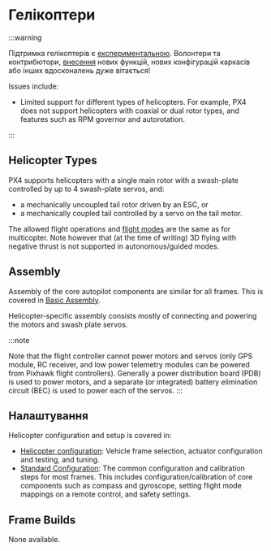 # Гелікоптери

<LinkedBadge type="warning" text="Experimental" url="../airframes/#experimental-vehicles"/>

:::warning

Підтримка гелікоптерів є [експериментальною](../airframes/README.md#experimental-vehicles). Волонтери та контрибютори, [внесення](../contribute/README.md) нових функцій, нових конфігурацій каркасів або інших вдосконалень дуже вітається!

Issues include:

- Limited support for different types of helicopters. For example, PX4 does not support helicopters with coaxial or dual rotor types, and features such as RPM governor and autorotation.

:::

<!-- image here please of PX4 helicopter -->

## Helicopter Types

PX4 supports helicopters with a single main rotor with a swash-plate controlled by up to 4 swash-plate servos, and:

- a mechanically uncoupled tail rotor driven by an ESC, or
- a mechanically coupled tail controlled by a servo on the tail motor.

The allowed flight operations and [flight modes](../flight_modes_mc/README.md) are the same as for multicopter. Note however that (at the time of writing) 3D flying with negative thrust is not supported in autonomous/guided modes.

## Assembly

Assembly of the core autopilot components are similar for all frames. This is covered in [Basic Assembly](../assembly/README.md).

Helicopter-specific assembly consists mostly of connecting and powering the motors and swash plate servos.

:::note

Note that the flight controller cannot power motors and servos (only GPS module, RC receiver, and low power telemetry modules can be powered from Pixhawk flight controllers). Generally a power distribution board (PDB) is used to power motors, and a separate (or integrated) battery elimination circuit (BEC) is used to power each of the servos.
:::


## Налаштування

Helicopter configuration and setup is covered in:

- [Helicopter configuration](../config_heli/README.md): Vehicle frame selection, actuator configuration and testing, and tuning.
- [Standard Configuration](../config/README.md): The common configuration and calibration steps for most frames. This includes configuration/calibration of core components such as compass and gyroscope, setting flight mode mappings on a remote control, and safety settings.

## Frame Builds

None available.
